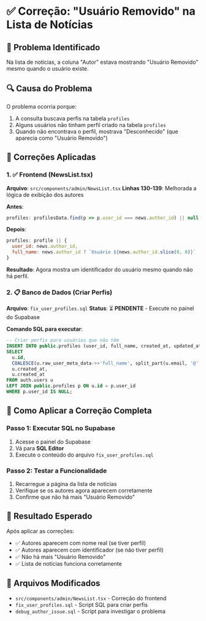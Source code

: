 # ✅ Correção: "Usuário Removido" na Lista de Notícias

## 🎯 Problema Identificado
Na lista de notícias, a coluna "Autor" estava mostrando "Usuário Removido" mesmo quando o usuário existe.

## 🔍 Causa do Problema
O problema ocorria porque:
1. A consulta buscava perfis na tabela `profiles`
2. Alguns usuários não tinham perfil criado na tabela `profiles`
3. Quando não encontrava o perfil, mostrava "Desconhecido" (que aparecia como "Usuário Removido")

## 🔧 Correções Aplicadas

### 1. ✅ Frontend (NewsList.tsx)
**Arquivo**: `src/components/admin/NewsList.tsx`
**Linhas 130-139**: Melhorada a lógica de exibição dos autores

**Antes**:
```javascript
profiles: profilesData.find(p => p.user_id === news.author_id) || null
```

**Depois**:
```javascript
profiles: profile || {
  user_id: news.author_id,
  full_name: news.author_id ? `Usuário ${news.author_id.slice(0, 8)}` : 'Desconhecido'
}
```

**Resultado**: Agora mostra um identificador do usuário mesmo quando não há perfil.

### 2. 📋 Banco de Dados (Criar Perfis)
**Arquivo**: `fix_user_profiles.sql`
**Status**: ⏳ **PENDENTE** - Execute no painel do Supabase

**Comando SQL para executar**:
```sql
-- Criar perfis para usuários que não têm
INSERT INTO public.profiles (user_id, full_name, created_at, updated_at)
SELECT 
  u.id,
  COALESCE(u.raw_user_meta_data->>'full_name', split_part(u.email, '@', 1)) as full_name,
  u.created_at,
  u.created_at
FROM auth.users u
LEFT JOIN public.profiles p ON u.id = p.user_id
WHERE p.user_id IS NULL;
```

## 🚀 Como Aplicar a Correção Completa

### Passo 1: Executar SQL no Supabase
1. Acesse o painel do Supabase
2. Vá para **SQL Editor**
3. Execute o conteúdo do arquivo `fix_user_profiles.sql`

### Passo 2: Testar a Funcionalidade
1. Recarregue a página da lista de notícias
2. Verifique se os autores agora aparecem corretamente
3. Confirme que não há mais "Usuário Removido"

## 🎉 Resultado Esperado
Após aplicar as correções:
- ✅ Autores aparecem com nome real (se tiver perfil)
- ✅ Autores aparecem com identificador (se não tiver perfil)
- ✅ Não há mais "Usuário Removido"
- ✅ Lista de notícias funciona corretamente

## 📁 Arquivos Modificados
- `src/components/admin/NewsList.tsx` - Correção do frontend
- `fix_user_profiles.sql` - Script SQL para criar perfis
- `debug_author_issue.sql` - Script para investigar o problema

